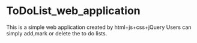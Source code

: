 # ToDoList_web_application
This is a simple web application created by html+js+css+jQuery
Users can simply add,mark or delete the to do lists.
